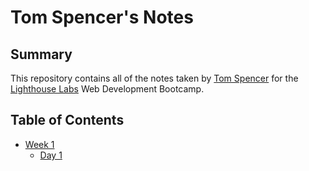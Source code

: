 # Tom Spencer's Notes


## Summary

This repository contains all of the notes taken by [Tom Spencer](https://github.com/TomSpencer-Dev) for the [Lighthouse Labs](https://www.lighthouselabs.ca/) Web Development Bootcamp.


## Table of Contents

* [Week 1](/Week_1)
  * [Day 1](/Week_1/Day_1)